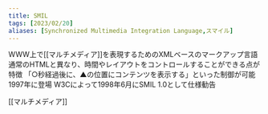 ```yaml
---
title: SMIL
tags: [2023/02/20]
aliases: [Synchronized Multimedia Integration Language,スマイル]
---
```


WWW上で[[マルチメディア]]を表現するためのXMLベースのマークアップ言語
通常のHTMLと異なり、時間やレイアウトをコントロールすることができる点が特徴
「○秒経過後に、▲の位置にコンテンツを表示する」といった制御が可能
1997年に登場
W3Cによって1998年6月にSMIL 1.0として仕様勧告

[[マルチメディア]]